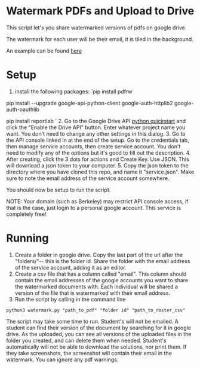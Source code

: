 # Watermark PDFs and Upload to Drive

This script let's you share watermarked versions of pdfs on google drive.

The watermark for each user will be their email, it is tiled in the background.

An example can be found [here](https://drive.google.com/file/d/1PDTA5BO6plvqe-ekBgDvyRZ20qqG-hDX/view?usp=sharing)

# Setup
1. install the following packages:
`pip install pdfrw

pip install --upgrade google-api-python-client google-auth-httplib2 google-auth-oauthlib

pip install reportlab
`
2. Go to the Google Drive API [python quickstart](https://developers.google.com/drive/api/v3/quickstart/python) and click the "Enable the Drive API" button. Enter whatever project name you want. You don't need to change any other settings in this dialog.
3. Go to the API console linked in at the end of the setup. Go to the credentials tab, then manage service accounts, then create service account. You don't need to modify any of the options but it's good to fill out the description.
4. After creating, click the 3 dots for actions and Create Key. Use JSON. This will download a json token to your computer.
5. Copy the json token to the directory where you have cloned this repo, and name it "service.json". Make sure to note the email address of the service account somewhere.

You should now be setup to run the script.

NOTE: Your domain (such as Berkeley) may restrict API console access, if that is the case, just login to a personal google account. This service is completely free!

# Running
1. Create a folder in google drive. Copy the last part of the url after the "folders/"-- this is the folder id. Share the folder with the email address of the service account, adding it as an editor.
2. Create a csv file that has a column called "email". This column should contain the email addresses of the google accounts you want to share the watermarked documents with. Each individual will be shared a version of the file that is watermarked with their email address.
3. Run the script by calling in the command line

`python3 watermark.py "path_to_pdf" "folder id" "path_to_roster_csv"`

The script may take some time to run. Student's will not be emailed. A student can find their version of the document by searching for it in google drive. As the uploaded, you can see all versions of the uploaded files in the folder you created, and can delete them when needed. Student's automatically will not be able to download the solutions, nor print them. If they take screenshots, the screenshot will contain their email in the watermark. You can ignore any pdf warnings.
